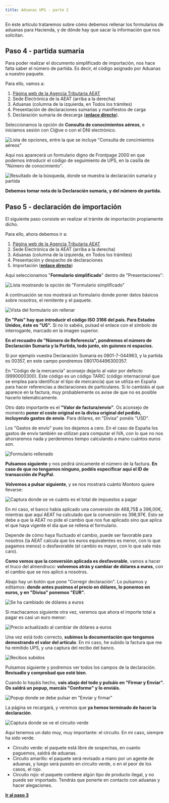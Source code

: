 ```yaml
---
title: Aduanas UPS - parte 2
---
```


En éste artículo trataremos sobre cómo debemos rellenar los formularios de aduanas para Hacienda, y de dónde hay que sacar la información que nos solicitan.
<!--more-->
## Paso 4 - partida sumaria

Para poder realizar el documento 
simplificado de importación, nos hace falta saber el número de partida. 
Es decir, el código asignado por Aduanas a nuestro paquete.

Para ello, vamos a:

1. [Página web de la Agencia Tributaria AEAT](http://www.agenciatributaria.es)
2. Sede Electrónica de la AEAT (arriba a la derecha)
3. Aduanas (columna de la izquierda, en Todos los trámites)
4. Presentación de declaraciones sumarias y manifiestos de carga
5. Declaración sumaria de descarga (**[enlace directo](https://www.agenciatributaria.gob.es/AEAT.sede/procedimientoini/DA01.shtml)**).

Seleccionamos la opción de **Consulta de conocimientos aéreos**, e iniciamos sesión con Cl@ve o con el DNI electrónico.

![Lista de opciones, entre la que se incluye "Consulta de concimientos aéreos"](/assets/aduanasups/sumaria_descarga.png)

Aquí nos aparecerá un formulario digno de Frontpage 2000 en que podemos introducir el código de seguimiento de UPS, en la casilla de "Número de conocimiento".

![Resultado de la búsqueda, donde se muestra la declaración sumaria y partida](/assets/aduanasups/aduanas_encontrado.png)

**Debemos tomar nota de la Declaración sumaria, y del número de partida.**

## Paso 5 - declaración de importación

El siguiente paso consiste en realizar el trámite de importación propiamente dicho.

Para ello, ahora debemos ir a:

1. [Página web de la Agencia Tributaria AEAT](http://www.agenciatributaria.es/)
2. Sede Electrónica de la AEAT (arriba a la derecha)
3. Aduanas (columna de la izquierda, en Todos los trámites)
4. Presentación y despacho de declaraciones
5. Importación (**[enlace directo](https://www.agenciatributaria.gob.es/AEAT.sede/procedimientoini/DB01.shtml)**)

Aquí seleccionamos "**Formulario simplificado**" dentro de "Presentaciones":

![Lista mostrando la opción de "Formulario simplificado"](/assets/aduanasups/aduanas_form.png)

A continuación se nos mostrará un formulario donde poner datos básicos sobre nosotros, el remitente y el paquete.

![Vista del formulario sin rellenar](/assets/aduanasups/form1.png)

**En "País" hay que introducir el código ISO 3166 del país. Para Estados Unidos, éste es "US".** Si no lo sabéis, pulsad el enlace con el símbolo de interrogante, marcado en la imagen superior.

**En el recuadro de "Número de Referencia", pondremos el número de Declaración Sumaria y la Partida, todo junto, sin guiones ni espacios.**

Si por ejemplo vuestra Declaración Sumaria es 0801-7-044963, y la partida es 00357, en este campo pondremos 0801704496300357.

En "Código de la mercancía" aconsejo dejarlo al valor por defecto (9990000300). Éste código es un código TARIC (código internacional que se emplea para identificar el tipo de mercancía) que se utiliza en España para hacer referencias a declaraciones de particulares. Si lo cambiáis al que aparece en la factura, muy probablemente os avise de que no es posible hacerlo telemáticamente.

Otro dato importante es el **"Valor de factura/envío"**. Os aconsejo de momento **poner el coste original en la divisa original del pedido, incluyendo gastos de envío**. Para dólares, en "Divisa" ponéis "USD".

Los "Gastos de envío" pues los dejamos a cero. En el caso de España los gastos de envío también se utilizan para computar el IVA, con lo que no nos ahorraremos nada y perderemos tiempo calculando a mano cuántos euros son.

![Formulario rellenado](/assets/aduanasups/form1_rellenado.png)

**Pulsamos siguiente** y nos pedirá únicamente el número de la factura. **En caso de que no tengamos ninguno, podéis especificar aquí el ID de transacción de PayPal.**

**Volvemos a pulsar siguiente**, y se nos mostrará cuánto Montoro quiere llevarse:

![Captura donde se ve cuánto es el total de impuestos a pagar](/assets/aduanasups/importe.png)

En mi caso, el banco había aplicado una conversión de 468,75$ a 396,00€, mientras que aquí AEAT ha calculado que la conversión es 398,97€. Esto se debe a que la AEAT no pide el cambio que nos fue aplicado sino que aplica el que haya vigente el día que se rellena el formulario.

Depende de cómo haya fluctuado el cambio, puede ser favorable para nosotros (la AEAT calcula que los euros equivalentes es menor, con lo que pagamos menos) o desfavorable (el cambio es mayor, con lo que sale más caro).

**Como vemos que la conversión aplicada es desfavorable**, vamos a hacer el truco del almendruco: **volvemos atrás y cambiar de dólares a euros**, con el cambio que se nos aplicó a nosotros.

Abajo hay un botón que pone "Corregir declaración". Lo pulsamos y editamos: **donde antes pusimos el precio en dólares, lo ponemos en euros, y en "Divisa" ponemos "EUR".**

![Se ha cambiado de dólares a euros](/assets/aduanasups/form1_editado.png)

Si machacamos siguiente otra vez, veremos que ahora el importe total a pagar es casi un euro menor:

![Precio actualizado al cambiar de dólares a euros](/assets/aduanasups/importe_2.png)

Una vez está todo correcto, **subimos la documentación que tengamos demostrando el valor del artículo**. En mi caso, he subido la factura que me ha remitido UPS, y una captura del recibo del banco.

![Recibos subidos](/assets/aduanasups/recibos.png)

Pulsamos siguiente y podremos ver todos los campos de la declaración. **Revisadlo y comprobad que esté bien**.

Cuando lo hayáis hecho, **vais abajo del todo y pulsáis en "Firmar y Enviar". Os saldrá un popup, marcáis "Conforme" y lo enviáis.**

![Popup donde se debe pulsar en "Enviar y firmar"](/assets/aduanasups/firmar.png)

La página se recargará, y veremos que **ya hemos terminado de hacer la declaración**.

![Captura donde se ve el circuito verde](/assets/aduanasups/circuito.png)

Aquí tenemos un dato muy, muy importante: el circuito. En mi caso, siempre ha sido verde.

* Circuito verde: el paquete está libre de sospechas, en cuanto paguemos, saldrá de aduanas.
* Circuito amarillo: el paquete será revisado a mano por un agente de aduanas, y luego será puesto en circuito verde, o en el peor de los casos, el rojo.
* Circuito rojo: el paquete contiene algún tipo de producto ilegal, y no puede ser importado. Tendrás que ponerte en contacto con aduanas y hacer alegaciones.

**[Ir al paso 3](2017-12-20-aduanas-ups-3.md)**
